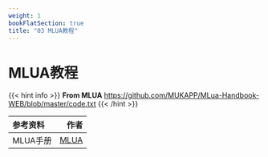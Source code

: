 ```yaml
---
weight: 1
bookFlatSection: true
title: "03 MLUA教程"
---
```

# MLUA教程

{{< hint info >}}
**From MLUA** 
https://github.com/MUKAPP/MLua-Handbook-WEB/blob/master/code.txt
{{< /hint >}}






| 参考资料    | 作者     |
| :---        |     ---: |
| MLUA手册      |  [MLUA](https://github.com/MUKAPP) |





